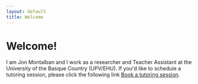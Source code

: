```yaml
---
layout: default
title: Welcome
---
```


# Welcome!

I am Jon Montalban and I work as a researcher and Teacher Assistant at the University of the Basque Country (UPV/EHU). If you'd like to schedule a tutoring session, please click the following link [Book a tutoring session](https://mnoj.youcanbook.me/). 


